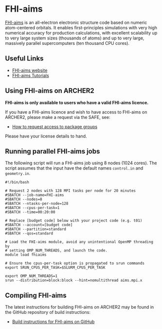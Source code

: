 # FHI-aims

[FHI-aims](https://fhi-aims.org) is an all-electron electronic structure code based on numeric
atom-centered orbitals. It enables first-principles simulations with
very high numerical accuracy for production calculations, with excellent
scalability up to very large system sizes (thousands of atoms) and up to
very large, massively parallel supercomputers (ten thousand CPU cores).

## Useful Links

   - [FHI-aims website](https://fhi-aims.org)
   - [FHI-aims Tutorials](https://fhi-aims-club.gitlab.io/tutorials/tutorials-overview/)

## Using FHI-aims on ARCHER2

**FHI-aims is only available to users who have a valid FHI-aims licence.**

If you have a FHI-aims licence and wish to have access to FHI-aims on
ARCHER2, please make a request via the SAFE, see:

   - [How to request access to package
     groups](https://epcced.github.io/safe-docs/safe-for-users/#how-to-request-access-to-a-package-group)

Please have your license details to hand.

## Running parallel FHI-aims jobs

The following script will run a FHI-aims job using 8 nodes (1024 cores). The script
assumes that the input have the default names `control.in` and `geometry.in`.

```slurm
#!/bin/bash

# Request 2 nodes with 128 MPI tasks per node for 20 minutes
#SBATCH --job-name=FHI-aims
#SBATCH --nodes=8
#SBATCH --ntasks-per-node=128
#SBATCH --cpus-per-task=1
#SBATCH --time=00:20:00

# Replace [budget code] below with your project code (e.g. t01)
#SBATCH --account=[budget code]
#SBATCH --partition=standard
#SBATCH --qos=standard

# Load the FHI-aims module, avoid any unintentional OpenMP threading by
# setting OMP_NUM_THREADS, and launch the code.
module load fhiaims

# Ensure the cpus-per-task option is propagated to srun commands
export SRUN_CPUS_PER_TASK=$SLURM_CPUS_PER_TASK

export OMP_NUM_THREADS=1
srun --distribution=block:block --hint=nomultithread aims.mpi.x
```

## Compiling FHI-aims

The latest instructions for building FHI-aims on ARCHER2 may be found in
the GitHub repository of build instructions:

   - [Build instructions for FHI-aims on
     GitHub](https://github.com/hpc-uk/build-instructions/tree/main/apps/FHI-aims/ARCHER2-210716_2)
